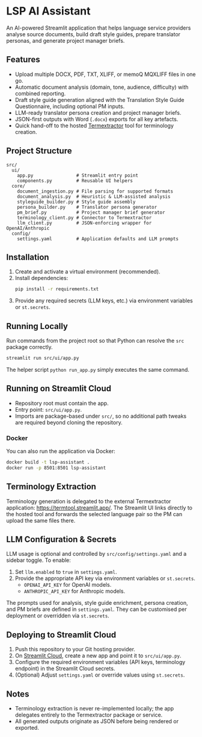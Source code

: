 # LSP AI Assistant

An AI-powered Streamlit application that helps language service providers analyse source documents, build draft style guides, prepare translator personas, and generate project manager briefs.

## Features
- Upload multiple DOCX, PDF, TXT, XLIFF, or memoQ MQXLIFF files in one go.
- Automatic document analysis (domain, tone, audience, difficulty) with combined reporting.
- Draft style guide generation aligned with the Translation Style Guide Questionnaire, including optional PM inputs.
- LLM-ready translator persona creation and project manager briefs.
- JSON-first outputs with Word (`.docx`) exports for all key artefacts.
- Quick hand-off to the hosted [Termextractor](https://termtool.streamlit.app/) tool for terminology creation.

## Project Structure
```
src/
  ui/
    app.py                # Streamlit entry point
    components.py         # Reusable UI helpers
  core/
    document_ingestion.py # File parsing for supported formats
    document_analysis.py  # Heuristic & LLM-assisted analysis
    styleguide_builder.py # Style guide assembly
    persona_builder.py    # Translator persona generator
    pm_brief.py           # Project manager brief generator
    terminology_client.py # Connector to Termextractor
    llm_client.py         # JSON-enforcing wrapper for OpenAI/Anthropic
  config/
    settings.yaml         # Application defaults and LLM prompts
```

## Installation
1. Create and activate a virtual environment (recommended).
2. Install dependencies:
   ```bash
   pip install -r requirements.txt
   ```
3. Provide any required secrets (LLM keys, etc.) via environment variables or `st.secrets`.

## Running Locally
Run commands from the project root so that Python can resolve the `src` package correctly.

```bash
streamlit run src/ui/app.py
```

The helper script `python run_app.py` simply executes the same command.

## Running on Streamlit Cloud
- Repository root must contain the app.
- Entry point: `src/ui/app.py`.
- Imports are package-based under `src/`, so no additional path tweaks are required beyond cloning the repository.

### Docker
You can also run the application via Docker:
```bash
docker build -t lsp-assistant .
docker run -p 8501:8501 lsp-assistant
```

## Terminology Extraction
Terminology generation is delegated to the external Termextractor application: <https://termtool.streamlit.app/>. The Streamlit UI links directly to the hosted tool and forwards the selected language pair so the PM can upload the same files there.

## LLM Configuration & Secrets
LLM usage is optional and controlled by `src/config/settings.yaml` and a sidebar toggle. To enable:
1. Set `llm.enabled` to `true` in `settings.yaml`.
2. Provide the appropriate API key via environment variables or `st.secrets`.
   - `OPENAI_API_KEY` for OpenAI models.
   - `ANTHROPIC_API_KEY` for Anthropic models.

The prompts used for analysis, style guide enrichment, persona creation, and PM briefs are defined in `settings.yaml`. They can be customised per deployment or overridden via `st.secrets`.

## Deploying to Streamlit Cloud
1. Push this repository to your Git hosting provider.
2. On [Streamlit Cloud](https://streamlit.io/cloud), create a new app and point it to `src/ui/app.py`.
3. Configure the required environment variables (API keys, terminology endpoint) in the Streamlit Cloud secrets.
4. (Optional) Adjust `settings.yaml` or override values using `st.secrets`.

## Notes
- Terminology extraction is never re-implemented locally; the app delegates entirely to the Termextractor package or service.
- All generated outputs originate as JSON before being rendered or exported.
